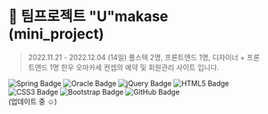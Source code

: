 # 🤼 팀프로젝트 "U"makase (mini_project)

> 2022.11.21 - 2022.12.04 (14일)
> 풀스텍 2명, 프론트엔드 1명, 디자이너 + 프론트엔드 1명
> 한우 오마카세 컨셉의 예약 및 회원관리 사이트 입니다.
   
![Spring Badge](https://img.shields.io/badge/Spring-6DB33F?style=flat&logo=Spring&logoColor=white)
![Oracle Badge](https://img.shields.io/badge/Oracle-F80000?style=flat&logo=Oracle&logoColor=white)
![jQuery Badge](https://img.shields.io/badge/jQuery-0769AD?style=flat&logo=jQuery&logoColor=white)
![HTML5 Badge](https://img.shields.io/badge/HTML-E34F26?style=flat&logo=HTML5&logoColor=white)
![CSS3 Badge](https://img.shields.io/badge/CSS-1572B6?style=flat&logo=CSS3&logoColor=white)
![Bootstrap Badge](https://img.shields.io/badge/Bootstrap-7952B3?style=flat&logo=Bootstrap&logoColor=white)
![GitHub Badge](https://img.shields.io/badge/GitHub-181717?style=flat&logo=GitHub&logoColor=white)   
(업데이트 중 ☺️)
